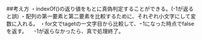 ##考え方
・indexOf()の返り値をもとに真偽判定することができる。(-1が返ると誤)
・配列の第一要素と第二要素を比較するために、それぞれ小文字にして変数に入れる。
・for文でtagetの一文字目から比較して、−1になった時点でfalseを返す。
　-1が返らなかったら、真で処理終了。

